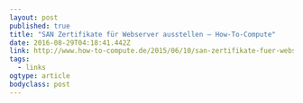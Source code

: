 ```yaml
---
layout: post 
published: true 
title: "SAN Zertifikate für Webserver ausstellen – How-To-Compute" 
date: 2016-08-29T04:18:41.442Z 
link: http://www.how-to-compute.de/2015/06/10/san-zertifikate-fuer-webserver-ausstellen/ 
tags:
  - links
ogtype: article 
bodyclass: post 
---
```


